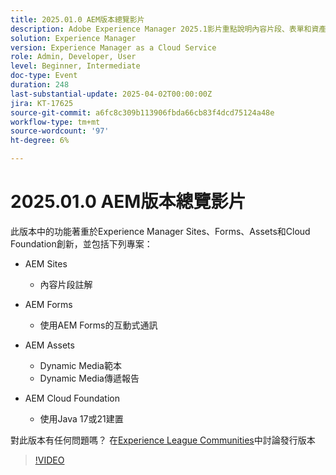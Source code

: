 ```yaml
---
title: 2025.01.0 AEM版本總覽影片
description: Adobe Experience Manager 2025.1影片重點說明內容片段、表單和資產的增強功能，包括動態媒體、共同作業工具和Java 21支援。
solution: Experience Manager
version: Experience Manager as a Cloud Service
role: Admin, Developer, User
level: Beginner, Intermediate
doc-type: Event
duration: 248
last-substantial-update: 2025-04-02T00:00:00Z
jira: KT-17625
source-git-commit: a6fc8c309b113906fbda66cb83f4dcd75124a48e
workflow-type: tm+mt
source-wordcount: '97'
ht-degree: 6%

---
```



# 2025.01.0 AEM版本總覽影片

此版本中的功能著重於Experience Manager Sites、Forms、Assets和Cloud Foundation創新，並包括下列專案：

* AEM Sites
   * 內容片段註解

* AEM Forms
   * 使用AEM Forms的互動式通訊

* AEM Assets
   * Dynamic Media範本
   * Dynamic Media傳遞報告

* AEM Cloud Foundation
   * 使用Java 17或21建置

對此版本有任何問題嗎？  在[Experience League Communities](https://adobe.ly/4l2AibQ)中討論發行版本

>[!VIDEO](https://video.tv.adobe.com/v/3456085/?learn=on&enablevpops&captions=chi_hant)
